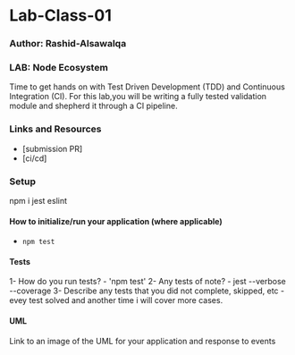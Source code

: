 # Lab-Class-01

### Author: Rashid-Alsawalqa

### LAB: Node Ecosystem

Time to get hands on with Test Driven Development (TDD) and Continuous Integration (CI). For this lab,you will be writing a fully tested validation module and shepherd it through a CI pipeline.

### Links and Resources

- [submission PR]
- [ci/cd]

### Setup
npm i jest eslint

#### How to initialize/run your application (where applicable)

- `npm test`

#### Tests

1- How do you run tests?
     - 'npm test'
2- Any tests of note?
     - jest --verbose --coverage
3- Describe any tests that you did not complete, skipped, etc
     - evey test solved and another time i will cover more cases.
     
#### UML
Link to an image of the UML for your application and response to events